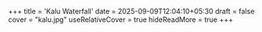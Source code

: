 +++
title = 'Kalu Waterfall'
date = 2025-09-09T12:04:10+05:30
draft = false
cover = "kalu.jpg"
useRelativeCover = true
hideReadMore = true
+++
